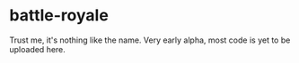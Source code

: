 # battle-royale
Trust me, it's nothing like the name. Very early alpha, most code is yet to be uploaded here.
